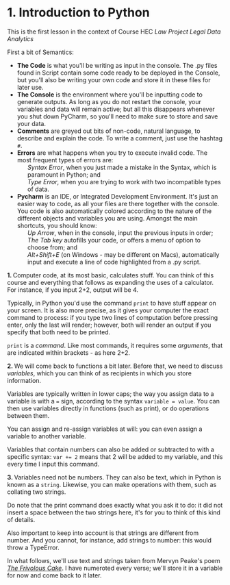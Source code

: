 <h1>1. Introduction to Python</h1>

<p>This is the first lesson in the context of Course HEC <i>Law Project Legal Data Analytics</i></p>

First a bit of Semantics:

<ul><li><b>The Code</b> is what you'll be writing as input in the console. The .py files found in Script contain 
some code ready to be deployed in the Console, but you'll also be writing your own code and store it in 
these files for later use. 
</li>
    <li><b>The Console</b> is the environment where you'll be inputting code to generate outputs. As long as you 
do not restart the console, your variables and data will remain active; but all this disappears whenever you shut 
down PyCharm, so you'll need to make sure to store and save your data.</li>
    <li><b>Comments</b> are greyed out bits of non-code, natural language, to describe and explain the code. 
To write a comment, just use the hashtag <code>#</code>.    
<li><b>Errors</b> are what happens when you try to execute invalid code. The most frequent types of 
errors are:<ol><i>Syntax Error</i>, when you just made a mistake in the Syntax, which is paramount in Python; and</ol>
<ol><i>Type Error</i>, when you are trying to work with two incompatible types of data.</ol></li>
    <li><b>Pycharm</b> is an IDE, or Integrated Development Environment. It's just an easier way to code, as 
all your files are there together with the console. You code is also automatically colored according to the nature 
of the different objects and variables you are using. Amongst the main shortcuts, you should know:
<ol><i>Up Arrow</i>, when in the console, input the previous inputs in order;</ol>
<ol><i>The Tab key</i> autofills your code, or offers a menu of option to choose from; and</ol>
<ol><i>Alt+Shift+E</i> (on Windows - may be different on Macs), automatically input and execute a line of code 
highlighted from a .py script.
</ol></li></ul>

<b>1. </b>Computer code, at its most basic, calculates stuff. You can think of this course and everything that 
follows as expanding the uses of a calculator. For instance, if you input 2+2, output will be 4.

Typically, in Python you'd use the command `print` to have stuff appear on your screen. It is also more precise, as 
it gives your computer the exact command to process: if you type two lines of computation before pressing enter, 
only the last will render; however, both will render an output if you specify that both need to be printed.

`print` is a <em>command</em>. Like most commands, it requires some <em>arguments</em>, that are indicated within 
brackets - as here 2+2.

<b>2. </b>We will come back to functions a bit later. Before that, we need to discuss <em>variables</em>, which you can think of as recipients in which you store information.

Variables are typically written in lower caps; the way  you assign data to a variable is with a `=` sign, according 
to the syntax `variable = value`.
You can then use variables directly in functions (such as print), or do operations between them.

You can assign and re-assign variables at will: you can even assign a variable to 
another variable. 

Variables that contain numbers can also be added or subtracted to with a specific syntax: `var += 2` means that 2 
will be added to my variable, and this every time I input this command.

<b>3. </b>Variables need not be numbers. They can also be text, which in Python is known as a `string`. Likewise, you can make operations with them, such as collating two strings.

Do note that the print command does exactly what you ask it to do: it did not insert a space between the two strings here, it's for you to think of this kind of details.

Also important to keep into account is that strings are different from number. And you cannot, for instance, add 
strings to number: this would throw a TypeError.

In what follows, we'll use text and strings taken from Mervyn Peake's poem <a href ="https://gormenghasts.tumblr.com/post/80656474535/the-frivolous-cake-a-freckled-and-frivolous-cake"><i>The Frivolous Cake</i></a>. I have numeroted every verse; we'll store it in a variable for now and come back to it later.
